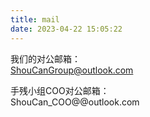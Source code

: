 ```yaml
---
title: mail
date: 2023-04-22 15:05:22
---
```

我们的对公邮箱：  
ShouCanGroup@outlook.com

手残小组COO对公邮箱：  
ShouCan_COO@@outlook.com